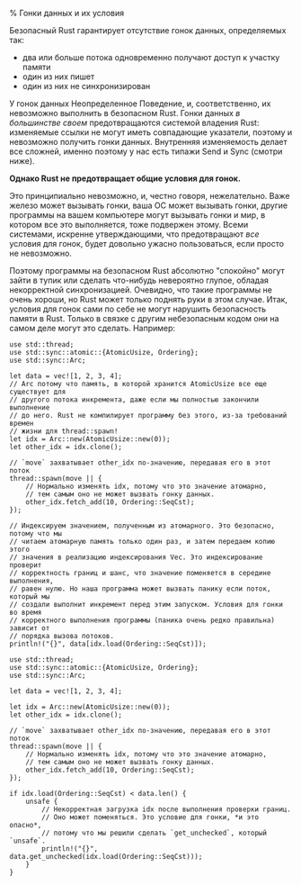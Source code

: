 % Гонки данных и их условия

Безопасный Rust гарантирует отсутствие гонок данных, определяемых так:

* два или больше потока одновременно получают доступ к участку памяти
* один из них пишет
* один из них не синхронизирован 

У гонок данных Неопределенное Поведение, и, соответственно, их невозможно
выполнить в безопасном Rust. Гонки данных *в большинстве своем* предотвращаются
системой владения Rust: изменяемые ссылки не могут иметь совпадающие указатели,
поэтому и невозможно получить гонки данных. Внутренняя изменяемость делает все
сложней, именно поэтому у нас есть типажи Send и Sync (смотри ниже).

**Однако Rust не предотвращает общие условия для гонок.**

Это принципиально невозможно, и, честно говоря, нежелательно. Важе железо может
вызывать гонки, ваша ОС может вызывать гонки, другие программы на вашем
компьютере могут вызывать гонки и мир, в котором все это выполняется, тоже
подвержен этому. Всеми системами, искренне утверждающими, что предотвращают
*все* условия для гонок, будет довольно ужасно пользоваться, если просто не
невозможно.

Поэтому программы на безопасном Rust абсолютно "спокойно" могут зайти в тупик
или сделать что-нибудь невероятно глупое, обладая некорректной синхронизацией.
Очевидно, что такие программы не очень хороши, но Rust может только поднять руки
в этом случае. Итак, условия для гонок сами по себе не могут нарушить
безопасность памяти в Rust. Только в связке с другим небезопасным кодом они на
самом деле могут это сделать. Например:

```rust,no_run
use std::thread;
use std::sync::atomic::{AtomicUsize, Ordering};
use std::sync::Arc;

let data = vec![1, 2, 3, 4];
// Arc потому что память, в которой хранится AtomicUsize все еще существует для 
// другого потока инкремента, даже если мы полностью закончили выполнение
// до него. Rust не компилирует программу без этого, из-за требований времен 
// жизни для thread::spawn!
let idx = Arc::new(AtomicUsize::new(0));
let other_idx = idx.clone();

// `move` захватывает other_idx по-значению, передавая его в этот поток
thread::spawn(move || {
    // Нормально изменять idx, потому что это значение атомарно,
    // тем самым оно не может вызвать гонку данных.
    other_idx.fetch_add(10, Ordering::SeqCst);
});

// Индексируем значением, полученным из атомарного. Это безопасно, потому что мы
// читаем атомарную память только один раз, и затем передаем копию этого  
// значения в реализацию индексирования Vec. Это индексирование проверит  
// корректность границ и шанс, что значение поменяется в середине выполнения, 
// равен нулю. Но наша программа может вызвать панику если поток, который мы 
// создали выполнит инкремент перед этим запуском. Условия для гонки во время 
// корректного выполнения программы (паника очень редко правильна) зависит от 
// порядка вызова потоков.
println!("{}", data[idx.load(Ordering::SeqCst)]);
```

```rust,no_run
use std::thread;
use std::sync::atomic::{AtomicUsize, Ordering};
use std::sync::Arc;

let data = vec![1, 2, 3, 4];

let idx = Arc::new(AtomicUsize::new(0));
let other_idx = idx.clone();

// `move` захватывает other_idx по-значению, передавая его в этот поток
thread::spawn(move || {
    // Нормально изменять idx, потому что это значение атомарно,
    // тем самым оно не может вызвать гонку данных.
    other_idx.fetch_add(10, Ordering::SeqCst);
});

if idx.load(Ordering::SeqCst) < data.len() {
    unsafe {
        // Некорректная загрузка idx после выполнения проверки границ.
        // Оно может поменяться. Это условие для гонки, *и это опасно*,
        // потому что мы решили сделать `get_unchecked`, который `unsafe`.
        println!("{}", data.get_unchecked(idx.load(Ordering::SeqCst)));
    }
}
```
